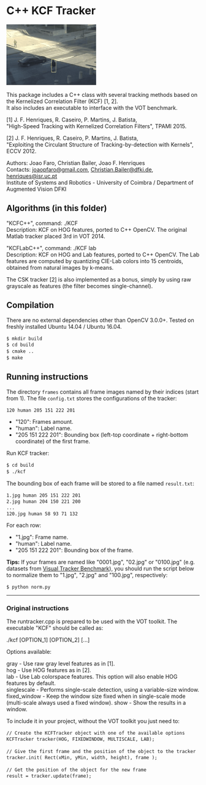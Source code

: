 # C++ KCF Tracker

![](./preview/preview.gif)

This package includes a C++ class with several tracking methods based on the Kernelized Correlation Filter (KCF) [1, 2].   
It also includes an executable to interface with the VOT benchmark.

[1] J. F. Henriques, R. Caseiro, P. Martins, J. Batista,   
"High-Speed Tracking with Kernelized Correlation Filters", TPAMI 2015.

[2] J. F. Henriques, R. Caseiro, P. Martins, J. Batista,   
"Exploiting the Circulant Structure of Tracking-by-detection with Kernels", ECCV 2012.


Authors: Joao Faro, Christian Bailer, Joao F. Henriques   
Contacts: joaopfaro@gmail.com, Christian.Bailer@dfki.de, henriques@isr.uc.pt   
Institute of Systems and Robotics - University of Coimbra / Department of Augmented Vision DFKI   

## Algorithms (in this folder)

"KCFC++", command: ./KCF   
Description: KCF on HOG features, ported to C++ OpenCV. The original Matlab tracker placed 3rd in VOT 2014.

"KCFLabC++", command: ./KCF lab   
Description: KCF on HOG and Lab features, ported to C++ OpenCV. The Lab features are computed by quantizing CIE-Lab colors into 15 centroids, obtained from natural images by k-means.   

The CSK tracker [2] is also implemented as a bonus, simply by using raw grayscale as features (the filter becomes single-channel).   

## Compilation
There are no external dependencies other than OpenCV 3.0.0+. Tested on freshly installed Ubuntu 14.04 / Ubuntu 16.04.   

```bash
$ mkdir build
$ cd build
$ cmake ..
$ make
```  

## Running instructions

The directory `frames` contains all frame images named by their indices (start from 1). The file `config.txt` stores the configurations of the tracker:

```
120 human 205 151 222 201
```

- "120": Frames amount.
- "human": Label name.
- "205 151 222 201": Bounding box (left-top coordinate + right-bottom coordinate) of the first frame. 

Run KCF tracker:

```bash
$ cd build
$ ./kcf
```

The bounding box of each frame will be stored to a file named `result.txt`:

```
1.jpg human 205 151 222 201
2.jpg human 204 150 221 200
...
120.jpg human 58 93 71 132
```

For each row:

- "1.jpg": Frame name.
- "human": Label name.
- "205 151 222 201": Bounding box of the frame.

**Tips:** If your frames are named like "0001.jpg", "02.jpg" or "0100.jpg" (e.g. datasets from [Visual Tracker Benchmark][VTB]), you should run the script below to normalize them to "1.jpg", "2.jpg" and "100.jpg", respectively:

```
$ python norm.py
```

***

### Original instructions

The runtracker.cpp is prepared to be used with the VOT toolkit. The executable "KCF" should be called as:   

./kcf [OPTION_1] [OPTION_2] [...]

Options available:   

gray - Use raw gray level features as in [1].   
hog - Use HOG features as in [2].   
lab - Use Lab colorspace features. This option will also enable HOG features by default.   
singlescale - Performs single-scale detection, using a variable-size window.   
fixed_window - Keep the window size fixed when in single-scale mode (multi-scale always used a fixed window).
show - Show the results in a window.    

To include it in your project, without the VOT toolkit you just need to:
	
	// Create the KCFTracker object with one of the available options
	KCFTracker tracker(HOG, FIXEDWINDOW, MULTISCALE, LAB);

	// Give the first frame and the position of the object to the tracker
	tracker.init( Rect(xMin, yMin, width, height), frame );

	// Get the position of the object for the new frame
	result = tracker.update(frame);

[VTB]: http://cvlab.hanyang.ac.kr/tracker_benchmark/datasets.html